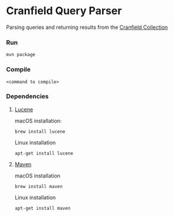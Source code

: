 # Cranfield Query Parser      
Parsing queries and returning results from the [Cranfield Collection](http://ir.dcs.gla.ac.uk/resources/test_collections/cran/)     


### Run      
```
mvn package
```

### Compile      
```
<command to compile>
```   


### Dependencies     

1. [Lucene](https://lucene.apache.org/)  

    macOS installation:
    ```
    brew install lucene
    ```    

    Linux installation
    ```
    apt-get install lucene
    ```    

2. [Maven](https://maven.apache.org/)    

    macOS installation
    ```
    brew install maven
    ```    

    Linux installation
    ```
    apt-get install maven
    ```   
    
